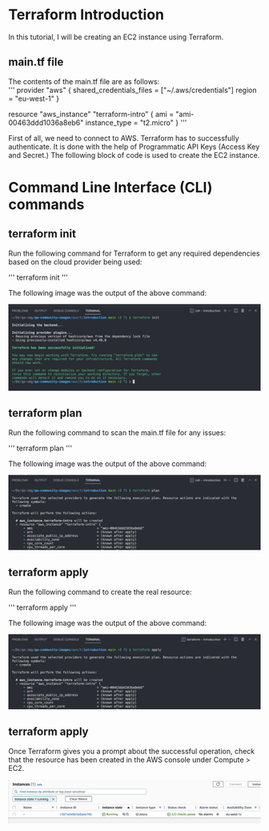 # Terraform Introduction
In this tutorial, I will be creating an EC2 instance using Terraform.

## main.tf file
The contents of the main.tf file are as follows: <br>
'''
provider "aws" {
    shared_credentials_files = ["~/.aws/credentials"]
    region = "eu-west-1"
}

resource "aws_instance" "terraform-intro" {
    ami = "ami-00463ddd1036a8eb6"
    instance_type = "t2.micro"
}
'''

First of all, we need to connect to AWS. Terraform has to successfully authenticate. It is done with the help of Programmatic API Keys (Access Key and Secret.) The following block of code is used to create the EC2 instance.

# Command Line Interface (CLI) commands
## terraform init
Run the following command for Terraform to get any required dependencies based on the cloud provider being used: 

''' 
terraform init
'''

The following image was the output of the above command: <br>

![terraform-init](https://github.com/Adamcoakley/qa-community-images/blob/main/AWS/terraform/introduction/terraform-init.png?raw=true)

## terraform plan
Run the following command to scan the main.tf file for any issues: 

''' 
terraform plan
'''

The following image was the output of the above command: <br>

![terraform-plan](https://github.com/Adamcoakley/qa-community-images/blob/main/AWS/terraform/introduction/terraform-plan.png?raw=true)

## terraform apply
Run the following command to create the real resource:

''' 
terraform apply
'''

The following image was the output of the above command: <br>

![terraform-apply](https://github.com/Adamcoakley/qa-community-images/blob/main/AWS/terraform/introduction/terraform-apply.png?raw=true)

## terraform apply
Once Terraform gives you a prompt about the successful operation, check that the resource has been created in the AWS console under Compute > EC2. <br>

![instance-on-console](https://github.com/Adamcoakley/qa-community-images/blob/main/AWS/terraform/introduction/instance-on-console.png?raw=true)